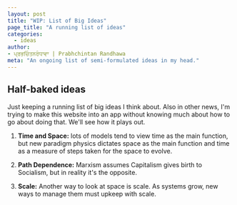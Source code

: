 ```yaml
---
layout: post
title: "WIP: List of Big Ideas"
page_title: "A running list of ideas"
categories:
  - ideas
author:
- ਪ੍ਰਭਚਿੰਤਨਰੰਧਾਵਾ | Prabhchintan Randhawa
meta: "An ongoing list of semi-formulated ideas in my head."
---
```


## Half-baked ideas

Just keeping a running list of big ideas I think about. Also in other news, I'm trying to make this website into an app without knowing much about how to go about doing that. We'll see how it plays out.

1. **Time and Space:** lots of models tend to view time as the main function, but new paradigm physics dictates space as the main function and time as a measure of steps taken for the space to evolve.

2. **Path Dependence:** Marxism assumes Capitalism gives birth to Socialism, but in reality it's the opposite.

3. **Scale:** Another way to look at space is scale. As systems grow, new ways to manage them must upkeep with scale.